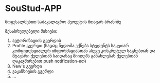 # SouStud-APP

მოგესალმებით საბაკალავრო პეოექტის მთავარ ბრანჩზე

შესასრულებელი მისიები: 
  1. ავტორიზაციის გვერდის
  2. Profile გვერდი (სადაც წვდომა ექნება სტუდენტს საკუთარ კომფიდენციალურ იმფორმაციასთან ასევე
      კონკრეტულ საგნებთან და მტავარი ქულებთან საიდანაც მიიღებს განახლებას ქულებთან დაკავშირებით push notification-ით)
  3. New's გვერდი
  4. ვაკანსიების გვერდი
  5. ...
